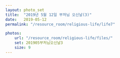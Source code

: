 ```yaml
---
layout: photo_set
title:  "2019년 5월 12일 부처님 오신날(3)"
date:   2019-05-12
permalink: "/resource_room/religious-life/life7"

photos:
    url: "/resource_room/religious-life/files/"
    set: 201905부처님오신날3
    size: 9
---
```

